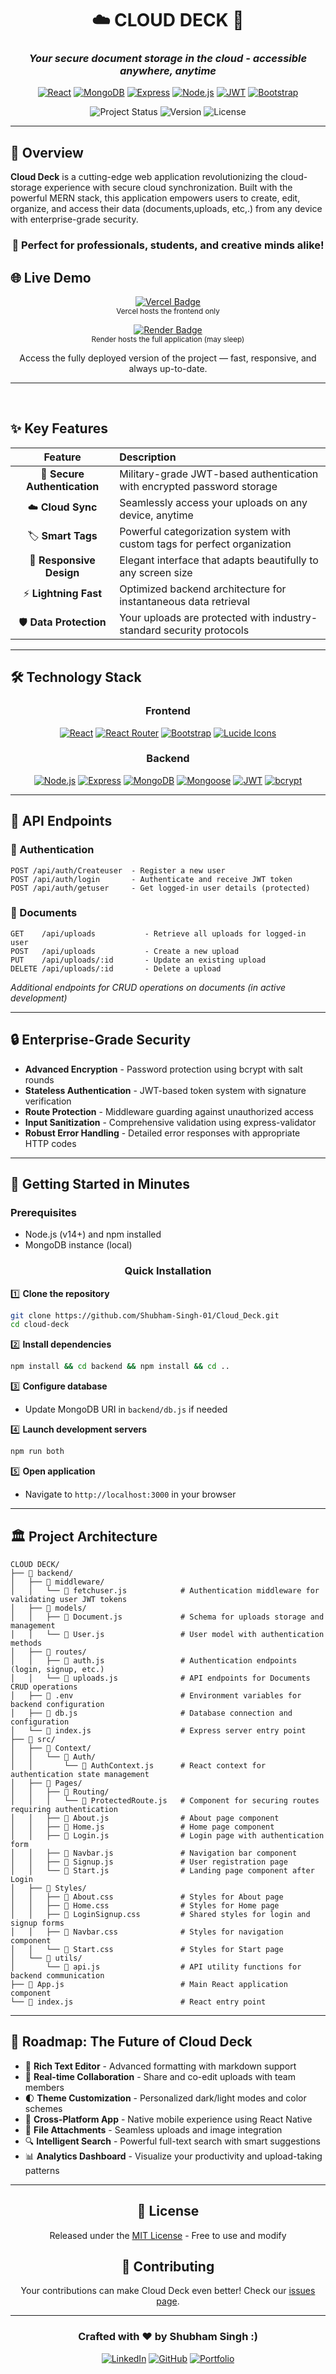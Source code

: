 <div align="center">

# ☁️ CLOUD DECK 📝
### *Your secure document storage in the cloud - accessible anywhere, anytime*

[![React](https://img.shields.io/badge/React-18.3.1-61DAFB?style=for-the-badge&logo=react&logoColor=white)](https://reactjs.org/)
[![MongoDB](https://img.shields.io/badge/MongoDB-47A248?style=for-the-badge&logo=mongodb&logoColor=white)](https://www.mongodb.com/)
[![Express](https://img.shields.io/badge/Express-000000?style=for-the-badge&logo=express&logoColor=white)](https://expressjs.com/)
[![Node.js](https://img.shields.io/badge/Node.js-339933?style=for-the-badge&logo=nodedotjs&logoColor=white)](https://nodejs.org/)
[![JWT](https://img.shields.io/badge/JWT-000000?style=for-the-badge&logo=json-web-tokens&logoColor=white)](https://jwt.io/)
[![Bootstrap](https://img.shields.io/badge/Bootstrap-7952B3?style=for-the-badge&logo=bootstrap&logoColor=white)](https://getbootstrap.com/)

![Project Status](https://img.shields.io/badge/Status-Active-success?style=for-the-badge)
![Version](https://img.shields.io/badge/Version-1.8.0-blue?style=for-the-badge)
![License](https://img.shields.io/badge/License-MIT-yellow?style=for-the-badge)

</div>

---

## 🌟 Overview

**Cloud Deck** is a cutting-edge web application revolutionizing the cloud-storage experience with secure cloud synchronization. Built with the powerful MERN stack, this application empowers users to create, edit, organize, and access their data (documents,uploads, etc,.) from any device with enterprise-grade security.

<div align="center">

### 💼 Perfect for professionals, students, and creative minds alike!

</div>

## 🌐 Live Demo

<p align="center">
  <a href="https://cloud-deck.vercel.app/" target="_blank">
    <img src="https://img.shields.io/badge/Hosted%20on-Vercel-000?logo=vercel&logoColor=white" alt="Vercel Badge">
  </a><br/>
  <sub>Vercel hosts the frontend only</sub>
</p>

<p align="center">
  <a href="https://cloud-deck-4mrz.onrender.com/" target="_blank">
    <img src="https://img.shields.io/badge/Full%20App%20on-Render-0033AD?logo=render&logoColor=white" alt="Render Badge">
  </a><br/>
  <sub>Render hosts the full application (may sleep)</sub>
</p>

<p align="center">
  Access the fully deployed version of the project — fast, responsive, and always up-to-date.
</p>


---
<br/>

## ✨ Key Features

<div align="center">

| Feature | Description |
|:-------:|:------------|
| 🔐 **Secure Authentication** | Military-grade JWT-based authentication with encrypted password storage |
| ☁️ **Cloud Sync** | Seamlessly access your uploads on any device, anytime |
| 🏷️ **Smart Tags** | Powerful categorization system with custom tags for perfect organization |
| 📱 **Responsive Design** | Elegant interface that adapts beautifully to any screen size |
| ⚡ **Lightning Fast** | Optimized backend architecture for instantaneous data retrieval |
| 🛡️ **Data Protection** | Your uploads are protected with industry-standard security protocols |

</div>

---

## 🛠️ Technology Stack

<div align="center">

### Frontend
[![React](https://img.shields.io/badge/React-18.3.1-61DAFB?style=flat-square&logo=react&logoColor=black)](https://reactjs.org/)
[![React Router](https://img.shields.io/badge/React_Router-6.17.0-CA4245?style=flat-square&logo=react-router&logoColor=white)](https://reactrouter.com/)
[![Bootstrap](https://img.shields.io/badge/Bootstrap_5-7952B3?style=flat-square&logo=bootstrap&logoColor=white)](https://getbootstrap.com/)
[![Lucide Icons](https://img.shields.io/badge/Lucide_Icons-Latest-66E3FF?style=flat-square)](https://lucide.dev/)

### Backend
[![Node.js](https://img.shields.io/badge/Node.js-Latest-339933?style=flat-square&logo=nodedotjs&logoColor=white)](https://nodejs.org/)
[![Express](https://img.shields.io/badge/Express-4.18.2-000000?style=flat-square&logo=express&logoColor=white)](https://expressjs.com/)
[![MongoDB](https://img.shields.io/badge/MongoDB-Latest-47A248?style=flat-square&logo=mongodb&logoColor=white)](https://www.mongodb.com/)
[![Mongoose](https://img.shields.io/badge/Mongoose-Latest-880000?style=flat-square&logo=mongoose&logoColor=white)](https://mongoosejs.com/)
[![JWT](https://img.shields.io/badge/JWT-Latest-000000?style=flat-square&logo=json-web-tokens&logoColor=white)](https://jwt.io/)
[![bcrypt](https://img.shields.io/badge/bcrypt.js-Latest-003B57?style=flat-square)](https://github.com/dcodeIO/bcrypt.js/)

</div>

---

## 📡 API Endpoints

### 🔐 Authentication
```
POST /api/auth/Createuser  - Register a new user
POST /api/auth/login       - Authenticate and receive JWT token
POST /api/auth/getuser     - Get logged-in user details (protected)
```

### 📝 Documents
```
GET    /api/uploads           - Retrieve all uploads for logged-in user
POST   /api/uploads           - Create a new upload
PUT    /api/uploads/:id       - Update an existing upload
DELETE /api/uploads/:id       - Delete a upload
```
*Additional endpoints for CRUD operations on documents (in active development)*

---

## 🔒 Enterprise-Grade Security

- **Advanced Encryption** - Password protection using bcrypt with salt rounds
- **Stateless Authentication** - JWT-based token system with signature verification
- **Route Protection** - Middleware guarding against unauthorized access
- **Input Sanitization** - Comprehensive validation using express-validator
- **Robust Error Handling** - Detailed error responses with appropriate HTTP codes

---

## 🚀 Getting Started in Minutes

### Prerequisites
- Node.js (v14+) and npm installed
- MongoDB instance (local)

<div align="center">

### Quick Installation

</div>

1️⃣ **Clone the repository**
```bash
git clone https://github.com/Shubham-Singh-01/Cloud_Deck.git
cd cloud-deck
```

2️⃣ **Install dependencies**
```bash
npm install && cd backend && npm install && cd ..
```

3️⃣ **Configure database**
- Update MongoDB URI in `backend/db.js` if needed

4️⃣ **Launch development servers**
```bash
npm run both
```

5️⃣ **Open application**
- Navigate to `http://localhost:3000` in your browser

---

## 🏛️ Project Architecture

```
CLOUD DECK/
├── 📁 backend/
│   ├── 📁 middleware/
│   │   └── 📄 fetchuser.js            # Authentication middleware for validating user JWT tokens
│   ├── 📁 models/
│   │   ├── 📄 Document.js             # Schema for uploads storage and management
│   │   └── 📄 User.js                 # User model with authentication methods
│   ├── 📁 routes/
│   │   ├── 📄 auth.js                 # Authentication endpoints (login, signup, etc.)
│   │   └── 📄 uploads.js              # API endpoints for Documents CRUD operations
│   ├── 📄 .env                        # Environment variables for backend configuration
│   ├── 📄 db.js                       # Database connection and configuration
│   └── 📄 index.js                    # Express server entry point
├── 📁 src/
│   ├── 📁 Context/
│   │   └── 📁 Auth/
│   │       └── 📄 AuthContext.js      # React context for authentication state management
│   ├── 📁 Pages/
│   │   ├── 📁 Routing/
│   │   │   └── 📄 ProtectedRoute.js   # Component for securing routes requiring authentication
│   │   ├── 📄 About.js                # About page component
│   │   ├── 📄 Home.js                 # Home page component
│   │   ├── 📄 Login.js                # Login page with authentication form
│   │   ├── 📄 Navbar.js               # Navigation bar component
│   │   ├── 📄 Signup.js               # User registration page
│   │   └── 📄 Start.js                # Landing page component after Login
│   ├── 📁 Styles/
│   │   ├── 📄 About.css               # Styles for About page
│   │   ├── 📄 Home.css                # Styles for Home page
│   │   ├── 📄 LoginSignup.css         # Shared styles for login and signup forms
│   │   ├── 📄 Navbar.css              # Styles for navigation component
│   │   └── 📄 Start.css               # Styles for Start page
│   └── 📁 utils/
│       └── 📄 api.js                  # API utility functions for backend communication
├── 📄 App.js                          # Main React application component
└── 📄 index.js                        # React entry point
```

---

## 🔮 Roadmap: The Future of Cloud Deck

- 📝 **Rich Text Editor** - Advanced formatting with markdown support
- 👥 **Real-time Collaboration** - Share and co-edit uploads with team members
- 🌓 **Theme Customization** - Personalized dark/light modes and color schemes
- 📱 **Cross-Platform App** - Native mobile experience using React Native
- 📎 **File Attachments** - Seamless uploads and image integration
- 🔍 **Intelligent Search** - Powerful full-text search with smart suggestions
- 📊 **Analytics Dashboard** - Visualize your productivity and upload-taking patterns

---

<div align="center">

## 📜 License

Released under the [MIT License](LICENSE) - Free to use and modify

## 🤝 Contributing

Your contributions can make Cloud Deck even better! Check our [issues page](https://github.com/Shubham-Singh-01/Cloud_Deck/issues).

---

### Crafted with ❤️ by Shubham Singh :)

[![LinkedIn](https://img.shields.io/badge/LinkedIn-Connect-0077B5?style=for-the-badge&logo=linkedin)](https://linkedin.com/in/singh200410)
[![GitHub](https://img.shields.io/badge/GitHub-Follow-181717?style=for-the-badge&logo=github)](https://github.com/Shubham-Singh-01)
[![Portfolio](https://img.shields.io/badge/Portfolio-Visit-00A98F?style=for-the-badge&logo=safari)](https://yourportfolio.com)

</div>
